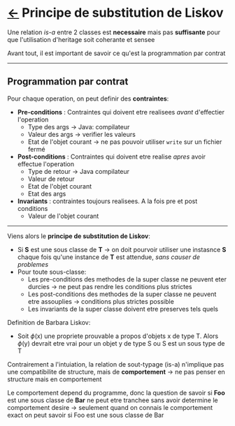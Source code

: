 # [$\leftarrow$](../README.md) Principe de substitution de Liskov

Une relation _is-a_ entre 2 classes est **necessaire** mais pas **suffisante** pour que l'utilisation d'heritage soit coherante et sensee

Avant tout, il est important de savoir ce qu'est la programmation par contrat

---

## Programmation par contrat

Pour chaque operation, on peut definir des **contraintes**:

- **Pre-conditions** : Contraintes qui doivent etre realisees _avant_ d'effectier l'operation
  - Type des args $\rightarrow$ Java: compilateur
  - Valeur des args $\rightarrow$ verifier les valeurs
  - Etat de l'objet courant $\rightarrow$ ne pas pouvoir utiliser `write` sur un fichier fermé
- **Post-conditions** : Contraintes qui doivent etre realise _apres_ avoir effectue l'operation
  - Type de retour $\rightarrow$ Java compilateur
  - Valeur de retour
  - Etat de l'objet courant
  - Etat des args
- **Invariants** : contraintes toujours realisees. A la fois pre et post conditions
  - Valeur de l'objet courant

---

Viens alors le **principe de substitution de Liskov**:

- Si **S** est une sous classe de **T** $\rightarrow$ on doit pourvoir utiliser une instasnce **S** chaque fois qu'une instance de **T** est attendue, _sans causer de problemes_
- Pour toute sous-classe:
  - Les pre-conditions des methodes de la super classe ne peuvent eter durcies $\rightarrow$ ne peut pas rendre les conditions plus strictes
  - Les post-conditions des methodes de la super classe ne peuvent etre assouplies $\rightarrow$ conditions plus strictes possible
  - Les invariants de la super classe doivent etre preserves tels quels

Definition de Barbara Liskov:

- Soit $\phi$(x) une propriete prouvable a propos d'objets x de type T. Alors $\phi$(y) devrait etre vrai pour un objet y de type S ou S est un sous type de T

Contrairement a l'intuiation, la relation de sout-typage (is-a) n'implique pas une compatibilite de structure, mais de **comportement** $\rightarrow$ ne pas penser en structure mais en comportement

Le comportement depend du programme, donc la question de savoir si **Foo** est une sous classe de **Bar** ne peut etre tranchee sans avoir determine le comportement desire $\rightarrow$ seulement quand on connais le comportement exact on peut savoir si Foo est une sous classe de Bar
